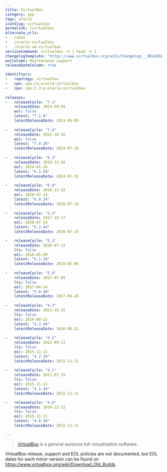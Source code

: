 ```yaml
---
title: VirtualBox
category: app
tags: oracle
iconSlug: virtualbox
permalink: /virtualbox
alternate_urls:
-   /vbox
-   /oracle-virtualbox
-   /oracle-vm-virtualbox
versionCommand: virtualbox -h | head -n 1
changelogTemplate: "https://www.virtualbox.org/wiki/Changelog-__RELEASE_CYCLE__"
eolColumn: Maintenance support
releaseDateColumn: true

identifiers:
-   repology: virtualbox
-   cpe: cpe:/a:oracle:virtualbox
-   cpe: cpe:2.3:a:oracle:virtualbox
  
releases:
-   releaseCycle: "7.1"
    releaseDate: 2024-09-09
    eol: false
    latest: "7.1.0"
    latestReleaseDate: 2024-09-09
    
-   releaseCycle: "7.0"
    releaseDate: 2022-10-10
    eol: false
    latest: "7.0.20"
    latestReleaseDate: 2024-07-16
    
-   releaseCycle: "6.1"
    releaseDate: 2019-12-10
    eol: 2024-01-16
    latest: "6.1.50"
    latestReleaseDate: 2024-01-16
    
-   releaseCycle: "6.0"
    releaseDate: 2018-12-18
    eol: 2020-07-14
    latest: "6.0.24"
    latestReleaseDate: 2020-07-14
    
-   releaseCycle: "5.2"
    releaseDate: 2017-10-17
    eol: 2020-07-14
    latest: "5.2.44"
    latestReleaseDate: 2020-07-14

-   releaseCycle: "5.1"
    releaseDate: 2016-07-12
    lts: false
    eol: 2018-05-09
    latest: "5.1.38"
    latestReleaseDate: 2018-05-09
    
-   releaseCycle: "5.0"
    releaseDate: 2015-07-09
    lts: false
    eol: 2017-04-28
    latest: "5.0.40"
    latestReleaseDate: 2017-04-28
    
-   releaseCycle: "4.3"
    releaseDate: 2013-10-15
    lts: false
    eol: 2016-08-22
    latest: "4.3.40"
    latestReleaseDate: 2016-08-22
    
-   releaseCycle: "4.2"
    releaseDate: 2012-09-13
    lts: false
    eol: 2015-11-11
    latest: "4.2.36"
    latestReleaseDate: 2015-11-11
    
-   releaseCycle: "4.1"
    releaseDate: 2011-07-19
    lts: false
    eol: 2015-11-11
    latest: "4.1.44"
    latestReleaseDate: 2015-11-11

-   releaseCycle: "4.0"
    releaseDate: 2010-12-22
    lts: false
    eol: 2015-11-11
    latest: "4.0.36"
    latestReleaseDate: 2015-11-11

---
```


> [VirtualBox](https://www.virtualbox.org/) is a general-purpose full virtualization software.

VirtualBox release, support and EOL policies are not documented, but EOL dates for each minor version can be found on <https://www.virtualbox.org/wiki/Download_Old_Builds>.
